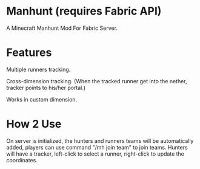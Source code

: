 # Manhunt (requires Fabric API)
A Minecraft Manhunt Mod For Fabric Server.

# Features
Multiple runners tracking.

Cross-dimension tracking. (When the tracked runner get into the nether, tracker points to his/her portal.)

Works in custom dimension.

# How 2 Use
On server is initialized, the hunters and runners teams will be automatically added, players can use command "/mh join team" to join teams.
Hunters will have a tracker, left-click to select a runner, right-click to update the coordinates.
